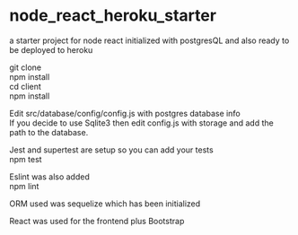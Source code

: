 # node_react_heroku_starter
a starter project for node react initialized with postgresQL and also ready to be deployed to heroku 

git clone<br/>
npm install<br/>
cd client<br/>
npm install<br/>

Edit src/database/config/config.js with postgres database info<br />
If you decide to use Sqlite3 then edit config.js with storage and add the path to the database.<br />

Jest and supertest are setup so you can add your tests<br />
npm test

Eslint was also added<br />
npm lint

ORM used was sequelize which has been initialized

React was used for the frontend plus Bootstrap
